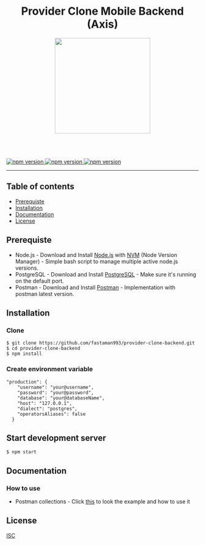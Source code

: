 <h1 align='center'>Provider Clone Mobile Backend (Axis)</h1>
<p align="center">
  <img src="https://upload.wikimedia.org/wikipedia/commons/thumb/8/83/Axis_logo_2015.svg/1200px-Axis_logo_2015.svg.png" width="250"/>
</p>
<br/><br/><br/>

<a href="#">
  <img src="https://img.shields.io/badge/Express-4.17.1-yellow.svg?style=flat-square" alt="npm version">
</a>
<a href="#">
  <img src="https://img.shields.io/badge/Postgres-7.12.1-blue.svg?style=flat-square" alt="npm version">
</a>
<a href="#">
  <img src="https://img.shields.io/badge/Sequelize-4.44.3-blue.svg?style=flat-square" alt="npm version">
</a>

----
## Table of contents
* [Prerequiste](#prerequiste)
* [Installation](#installation)
* [Documentation](#documentation)
* [License](#license)

## Prerequiste
- Node.js - Download and Install [Node.js](https://nodejs.org/en/) with [NVM](https://github.com/creationix/nvm) (Node Version Manager) - Simple bash script to manage multiple active node.js versions.
- PostgreSQL - Download and Install [PostgreSQL](https://www.postgresql.org/) - Make sure it's running on the default port.
- Postman - Download and Install [Postman](https://www.getpostman.com/) - Implementation with postman latest version.

## Installation
### Clone
```
$ git clone https://github.com/fastaman993/provider-clone-backend.git
$ cd provider-clone-backend
$ npm install
```

### Create environment variable
```
"production": {
    "username": "your@username",
    "password": "your@password",
    "database": "your@databaseName",
    "host": "127.0.0.1",
    "dialect": "postgres",
    "operatorsAliases": false
  }
```

## Start development server
```
$ npm start
```

## Documentation
### How to use
- Postman collections - Click [this](https://www.getpostman.com/collections/0626f974c1b91b118f30) to look the example and how to use it

## License
[ISC](https://en.wikipedia.org/wiki/ISC_license "ISC")
